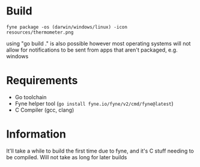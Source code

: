 # Build
```fyne package -os (darwin/windows/linux) -icon resources/thermometer.png```

using "go build ." is also possible however most operating systems will not allow for
notifications to be sent from apps that aren't packaged, e.g. windows

# Requirements
- Go toolchain
- Fyne helper tool (```go install fyne.io/fyne/v2/cmd/fyne@latest```)
- C Compiler (gcc, clang)

# Information
It'll take a while to build the first time due to fyne, and it's C stuff needing to be compiled.
Will not take as long for later builds 